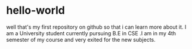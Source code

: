 # hello-world
well that's my first repository on github so that i can learn more about it.
I am a University student currently pursuing B.E in CSE .I am in my 4th semester of my course and very exited for the new subjects.
